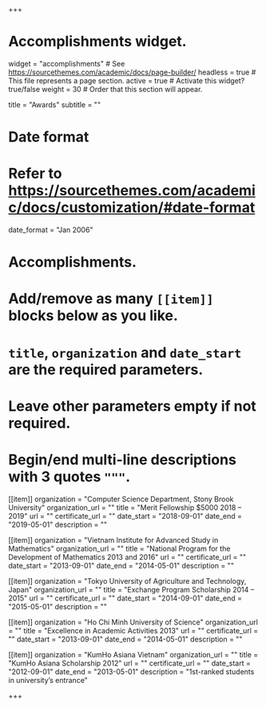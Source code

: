+++
# Accomplishments widget.
widget = "accomplishments"  # See https://sourcethemes.com/academic/docs/page-builder/
headless = true  # This file represents a page section.
active = true  # Activate this widget? true/false
weight = 30  # Order that this section will appear.

title = "Awards"
subtitle = ""

# Date format
#   Refer to https://sourcethemes.com/academic/docs/customization/#date-format
date_format = "Jan 2006"

# Accomplishments.
#   Add/remove as many `[[item]]` blocks below as you like.
#   `title`, `organization` and `date_start` are the required parameters.
#   Leave other parameters empty if not required.
#   Begin/end multi-line descriptions with 3 quotes `"""`.

[[item]]
  organization = "Computer Science Department, Stony Brook University"
  organization_url = ""
  title = "Merit Fellowship $5000 2018 – 2019"
  url = ""
  certificate_url = ""
  date_start = "2018-09-01"
  date_end = "2019-05-01"
  description = ""

[[item]]
  organization = "Vietnam Institute for Advanced Study in Mathematics"
  organization_url = ""
  title = "National Program for the Development of Mathematics 2013 and 2016"
  url = ""
  certificate_url = ""
  date_start = "2013-09-01"
  date_end = "2014-05-01"
  description = ""  

[[item]]
  organization = "Tokyo University of Agriculture and Technology, Japan"
  organization_url = ""
  title = "Exchange Program Scholarship 2014 – 2015"
  url = ""
  certificate_url = ""
  date_start = "2014-09-01"
  date_end = "2015-05-01"
  description = ""

[[item]]
  organization = "Ho Chi Minh University of Science"
  organization_url = ""
  title = "Excellence in Academic Activities 2013"
  url = ""
  certificate_url = ""
  date_start = "2013-09-01"
  date_end = "2014-05-01"
  description = ""

[[item]]
  organization = "KumHo Asiana Vietnam"
  organization_url = ""
  title = "KumHo Asiana Scholarship 2012"
  url = ""
  certificate_url = ""
  date_start = "2012-09-01"
  date_end = "2013-05-01"
  description = "1st-ranked students in university’s entrance"     

+++
